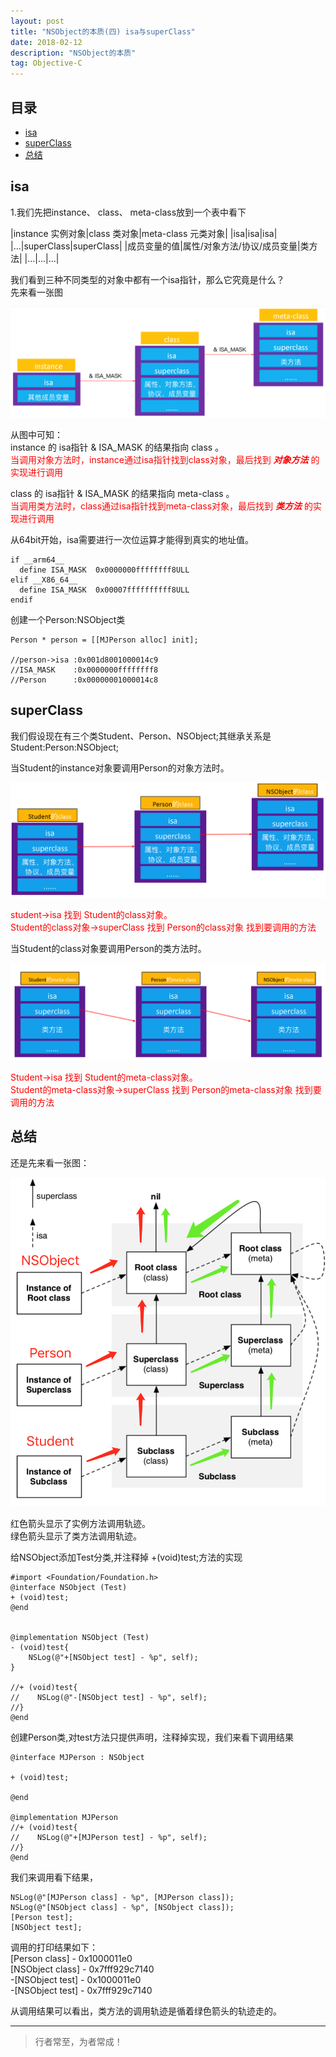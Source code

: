 ```yaml
---
layout: post
title: "NSObject的本质(四) isa与superClass"
date: 2018-02-12
description: "NSObject的本质"
tag: Objective-C
---
```







## 目录


- [isa](#content1)   
- [superClass](#content2)   
- [总结](#content3) 



<!-- ************************************************ -->
## <a id="content1"></a>isa
1.我们先把instance、 class、 meta-class放到一个表中看下

|instance 实例对象|class 类对象|meta-class 元类对象|
|isa|isa|isa|
|...|superClass|superClass|
|成员变量的值|属性/对象方法/协议/成员变量|类方法|
|...|...|...|

我们看到三种不同类型的对象中都有一个isa指针，那么它究竟是什么？    
先来看一张图     

<img src="/images/underlying/oc2.png" alt="img">

从图中可知：    
instance 的 isa指针 & ISA_MASK 的结果指向 class 。    
<span style="color:red">当调用对象方法时，instance通过isa指针找到class对象，最后找到 ***对象方法*** 的实现进行调用</span>    


class 的 isa指针 & ISA_MASK 的结果指向 meta-class 。     
<span style="color:red">当调用类方法时，class通过isa指针找到meta-class对象，最后找到 ***类方法*** 的实现进行调用</span>    

从64bit开始，isa需要进行一次位运算才能得到真实的地址值。
```objc
if __arm64__
  define ISA_MASK  0x0000000ffffffff8ULL
elif __X86_64__
  define ISA_MASK  0x00007ffffffffff8ULL
endif
```
创建一个Person:NSObject类
```objc
Person * person = [[MJPerson alloc] init];

//person->isa :0x001d8001000014c9
//ISA_MASK    :0x0000000ffffffff8
//Person      :0x00000001000014c8
```




<!-- ************************************************ -->
## <a id="content2"></a>superClass

我们假设现在有三个类Student、Person、NSObject;其继承关系是Student:Person:NSObject;    

当Student的instance对象要调用Person的对象方法时。

<img src="/images/underlying/oc3.png" alt="img">

<span style='color:red'>student->isa 找到 Student的class对象。</span>     
<span style='color:red'>Student的class对象->superClass  找到  Person的class对象   找到要调用的方法</span>

当Student的class对象要调用Person的类方法时。

<img src="/images/underlying/oc4.png" alt="img">

<span style='color:red'>Student->isa 找到 Student的meta-class对象。</span>     
<span style='color:red'>Student的meta-class对象->superClass  找到  Person的meta-class对象   找到要调用的方法</span>



<!-- ************************************************ -->
## <a id="content3"></a>总结

还是先来看一张图：

<img src="/images/underlying/oc5.png" alt="img">

红色箭头显示了实例方法调用轨迹。    
绿色箭头显示了类方法调用轨迹。     

给NSObject添加Test分类,并注释掉 +(void)test;方法的实现

```objc
#import <Foundation/Foundation.h>
@interface NSObject (Test)
+ (void)test;
@end


@implementation NSObject (Test)
- (void)test{
    NSLog(@"+[NSObject test] - %p", self);
}

//+ (void)test{
//    NSLog(@"-[NSObject test] - %p", self);
//}
@end
```

创建Person类,对test方法只提供声明，注释掉实现，我们来看下调用结果
```objc
@interface MJPerson : NSObject

+ (void)test;

@end

@implementation MJPerson
//+ (void)test{
//    NSLog(@"+[MJPerson test] - %p", self);
//}
@end
```

我们来调用看下结果，
```objc
NSLog(@"[MJPerson class] - %p", [MJPerson class]);
NSLog(@"[NSObject class] - %p", [NSObject class]);
[Person test];
[NSObject test];
```

调用的打印结果如下：     
[Person class] - 0x1000011e0      
[NSObject class] - 0x7fff929c7140     
-[NSObject test] - 0x1000011e0     
-[NSObject test] - 0x7fff929c7140              

从调用结果可以看出，类方法的调用轨迹是循着绿色箭头的轨迹走的。    





----------
>  行者常至，为者常成！


